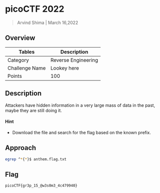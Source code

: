 # picoCTF 2022

> Arvind Shima | March 16,2022

## Overview

| Tables | Description |
| ------ | ----------- |
| Category | Reverse Engineering |
| Challenge Name | Lookey here |
| Points | 100 |

## Description

Attackers have hidden information in a very large mass of data in the past, maybe they are still doing it.

#### Hint

- Download the file and search for the flag based on the known prefix.

## Approach

```bash
egrep ^*{*}$ anthem.flag.txt
```

## Flag

```
picoCTF{gr3p_15_@w3s0m3_4c479940}
```
